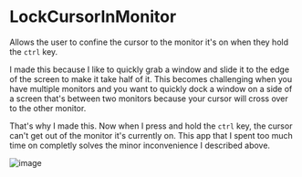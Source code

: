 # LockCursorInMonitor
Allows the user to confine the cursor to the monitor it's on when they hold the `ctrl` key.

I made this because I like to quickly grab a window and slide it to the edge of the screen to make it take half of it. This becomes challenging when you have multiple monitors and you want to quickly dock a window on a side of a screen that's between two monitors because your cursor will cross over to the other monitor.

That's why I made this. Now when I press and hold the `ctrl` key, the cursor can't get out of the monitor it's currently on. This app that I spent too much time on completly solves the minor inconvenience I described above.

![image](https://user-images.githubusercontent.com/31613492/109373049-04321b00-78ad-11eb-8a7e-94b1aa98f9ad.png)
